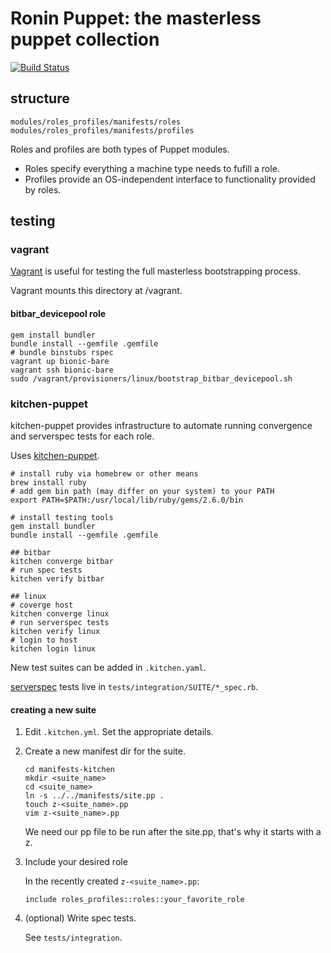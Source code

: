 # Ronin Puppet: the masterless puppet collection
[![Build Status](https://travis-ci.com/mozilla-platform-ops/ronin_puppet.svg?branch=master)](https://travis-ci.com/mozilla-platform-ops/ronin_puppet)

## structure

```
modules/roles_profiles/manifests/roles
modules/roles_profiles/manifests/profiles
```

Roles and profiles are both types of Puppet modules.

- Roles specify everything a machine type needs to fufill a role.
- Profiles provide an OS-independent interface to functionality provided by roles.

## testing

### vagrant

[Vagrant](https://www.vagrantup.com/) is useful for testing the full masterless bootstrapping process.

Vagrant mounts this directory at /vagrant.

#### bitbar_devicepool role

```
gem install bundler
bundle install --gemfile .gemfile
# bundle binstubs rspec
vagrant up bionic-bare
vagrant ssh bionic-bare
sudo /vagrant/provisioners/linux/bootstrap_bitbar_devicepool.sh
```

### kitchen-puppet

kitchen-puppet provides infrastructure to automate running convergence and serverspec tests for each role.

Uses [kitchen-puppet](https://github.com/neillturner/kitchen-puppet).

```
# install ruby via homebrew or other means
brew install ruby
# add gem bin path (may differ on your system) to your PATH
export PATH=$PATH:/usr/local/lib/ruby/gems/2.6.0/bin

# install testing tools
gem install bundler
bundle install --gemfile .gemfile

## bitbar
kitchen converge bitbar
# run spec tests
kitchen verify bitbar

## linux
# coverge host
kitchen converge linux
# run serverspec tests
kitchen verify linux
# login to host
kitchen login linux
```

New test suites can be added in `.kitchen.yaml`.

[serverspec](https://serverspec.org/) tests live in `tests/integration/SUITE/*_spec.rb`.

#### creating a new suite

1. Edit `.kitchen.yml`. Set the appropriate details.
1. Create a new manifest dir for the suite.

	```
	cd manifests-kitchen
	mkdir <suite_name>
	cd <suite_name>
	ln -s ../../manifests/site.pp .
	touch z-<suite_name>.pp
	vim z-<suite_name>.pp
	```

	We need our pp file to be run after the site.pp, that's why it starts with a z.

1. Include your desired role

	In the recently created `z-<suite_name>.pp`:

	```
	include roles_profiles::roles::your_favorite_role
	```
1. (optional) Write spec tests.

	See `tests/integration`.

